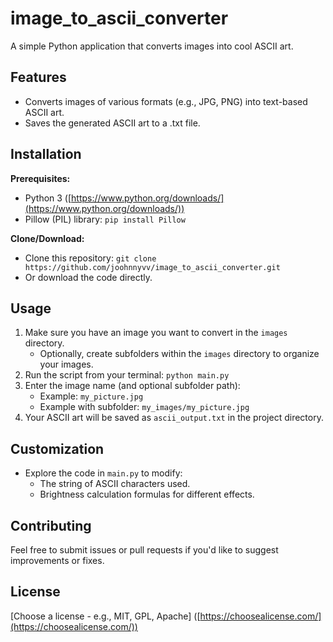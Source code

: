 # image_to_ascii_converter

A simple Python application that converts images into cool ASCII art.

## Features

* Converts images of various formats (e.g., JPG, PNG) into text-based ASCII art.
* Saves the generated ASCII art to a .txt file.

## Installation

**Prerequisites:**

* Python 3 ([https://www.python.org/downloads/](https://www.python.org/downloads/))
* Pillow (PIL) library: `pip install Pillow`

**Clone/Download:**

* Clone this repository: `git clone https://github.com/joohnnyvv/image_to_ascii_converter.git`
* Or download the code directly.

## Usage

1. Make sure you have an image you want to convert in the `images` directory.
   * Optionally, create subfolders within the `images` directory to organize your images. 
2. Run the script from your terminal: `python main.py`
3. Enter the image name (and optional subfolder path):
   * Example: `my_picture.jpg`
   * Example with subfolder: `my_images/my_picture.jpg`
4. Your ASCII art will be saved as `ascii_output.txt` in the project directory.  

## Customization

* Explore the code in `main.py` to modify:
   * The string of ASCII characters used.
   * Brightness calculation formulas for different effects. 

## Contributing

Feel free to submit issues or pull requests if you'd like to suggest improvements or fixes. 

## License

[Choose a license - e.g., MIT, GPL, Apache] ([https://choosealicense.com/](https://choosealicense.com/))

